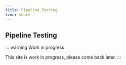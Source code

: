 ```yaml
---
title: Pipeline Testing
icon: share
---
```


## Pipeline Testing

::: warning Work in progress

This site is work in progress, please come back later.
:::